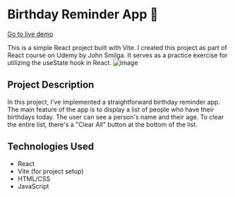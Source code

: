 # Birthday Reminder App 🎂

[Go to live demo](https://birthday-buddy-rivki.netlify.app/)

This is a simple React project built with Vite. I created this project as part of React course on Udemy by John Smilga. It serves as a practice exercise for utilizing the useState hook in React.
![image](https://github.com/Rivki7/birthday-buddy/assets/117110504/fceb6bdf-5324-4bee-99d8-041638da7013)


## Project Description

In this project, I've implemented a straightforward birthday reminder app. The main feature of the app is to display a list of people who have their birthdays today. The user can see a person's name and their age. To clear the entire list, there's a "Clear All" button at the bottom of the list.

## Technologies Used

- React
- Vite (for project setup)
- HTML/CSS
- JavaScript
